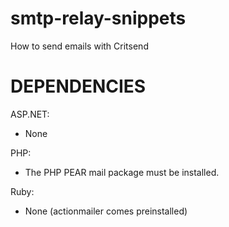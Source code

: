 smtp-relay-snippets
===================

How to send emails with Critsend

DEPENDENCIES
============

ASP.NET:
* None

PHP:
* The PHP PEAR mail package must be installed.

Ruby:
* None (actionmailer comes preinstalled)





